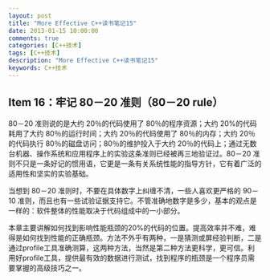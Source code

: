 ```yaml
---
layout: post
title: "More Effective C++读书笔记15"
date: 2013-01-15 10:00:00
comments: true
categories: [C++技术]
tags: [C++技术]
description: "More Effective C++读书笔记15"
keywords: C++技术
---
```


## Item 16：牢记 80－20 准则（80－20 rule）

   80－20 准则说的是大约 20％的代码使用了 80％的程序资源；大约 20%的代码耗用了大约 80％的运行时间；大约 20％的代码使用了 80％的内存；大约 20％的代码执行 80％的磁盘访问；80％的维护投入于大约 20％的代码上；通过无数台机器、操作系统和应用程序上的实验这条准则已经被再三地验证过。80－20 准则不只是一条好记的惯用语，它更是一条有关系统性能的指导方针，它有着广泛的适用性和坚实的实验基础。

   当想到 80－20 准则时，不要在具体数字上纠缠不清，一些人喜欢更严格的 90－10 准则，而且也有一些试验证据支持它。不管准确地数字是多少，基本的观点是一样的：软件整体的性能取决于代码组成中的一小部分。

   本章主要讲解如何找到影响性能瓶颈的20%的代码的位置。提高效率并不难，难得是如何找到性能的正确瓶颈。方法不外乎有两种，一是猜测或屏经验判断，二是通过profile工具准确测算，这两种方法，当然是第二种方法更科学，更可信。利用好profile工具，提供最有效的数据进行测试，找到程序的瓶颈是一个程序员需要掌握的高级技巧之一。
